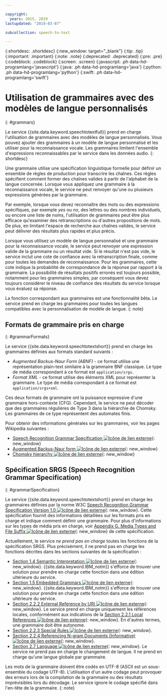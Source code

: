 ```yaml
---

copyright:
  years: 2015, 2019
lastupdated: "2019-03-07"

subcollection: speech-to-text

---
```


{:shortdesc: .shortdesc}
{:new_window: target="_blank"}
{:tip: .tip}
{:important: .important}
{:note: .note}
{:deprecated: .deprecated}
{:pre: .pre}
{:codeblock: .codeblock}
{:screen: .screen}
{:javascript: .ph data-hd-programlang='javascript'}
{:java: .ph data-hd-programlang='java'}
{:python: .ph data-hd-programlang='python'}
{:swift: .ph data-hd-programlang='swift'}

# Utilisation de grammaires avec des modèles de langue personnalisés
{: #grammars}

Le service {{site.data.keyword.speechtotextfull}} prend en charge l'utilisation de grammaires avec des modèles de langue personnalisés. Vous pouvez ajouter des grammaires à un modèle de langue personnalisé et les utiliser pour la reconnaissance vocale. Les grammaires limitent l'ensemble d'expressions reconnaissables par le service dans les données audio.
{: shortdesc}

Une grammaire utilise une spécification linguistique formelle pour définir un ensemble de règles de production pour transcrire les chaînes. Ces règles spécifient comment former des chaînes valides à partir de l'alphabet de la langue concernée. Lorsque vous appliquez une grammaire à la reconnaissance vocale, le service ne peut renvoyer qu'une ou plusieurs expressions générées par la grammaire.

Par exemple, lorsque vous devez reconnaître des mots ou des expressions spécifiques, par exemple *yes* ou *no*, des lettres ou des nombres individuels, ou encore une liste de noms, l'utilisation de grammaires peut être plus efficace qu'examiner des retranscriptions ou d'autres propositions de mots. De plus, en limitant l'espace de recherche aux chaînes valides, le service peut délivrer des résultats plus rapides et plus précis.

Lorsque vous utilisez un modèle de langue personnalisé et une grammaire pour la reconnaissance vocale, le service peut renvoyer une expression valide de la grammaire ou un résultat vide. Si le résultat n'est pas vide, le service inclut une cote de confiance avec la retranscription finale, comme pour toutes les demandes de reconnaissance. Pour les grammaires, cette cote indique la probabilité de correspondance de la réponse par rapport à la grammaire. La possibilité de résultats positifs erronés est toujours possible, notamment pour les grammaires simples, par conséquent vous devez toujours considérer le niveau de confiance des résultats du service lorsque vous évaluez sa réponse.

La fonction correspondant aux grammaires est une fonctionnalité bêta. Le service prend en charge les grammaires pour toutes les langues compatibles avec la personnalisation de modèle de langue.
{: note}

## Formats de grammaire pris en charge
{: #grammarFormats}

Le service {{site.data.keyword.speechtotextshort}} prend en charge les grammaires définies aux formats standard suivants :

-   *Augmented Backus-Naur Form (ABNF)* - ce format utilise une représentation plain-text similaire à la grammaire BNF classique. Le type de média correspondant à ce format est `application/srgs`.
-   *Format XML* - ce format utilise des éléments XML pour représenter la grammaire. Le type de média correspondant à ce format est `application/srgs+xml`.

Ces deux formats de grammaire ont la puissance expressive d'une grammaire hors-contexte (CFG). Cependant, le service ne peut décoder que des grammaires régulières de Type 3 dans la hiérarchie de Chomsky. Les grammaires de ce type représentent des automates finis.

Pour obtenir des informations générales sur les grammaires, voir les pages Wikipedia suivantes :

-   [Speech Recognition Grammar Specification ![Icône de lien externe](../../icons/launch-glyph.svg "Icône de lien externe")](https://en.wikipedia.org/wiki/Speech_Recognition_Grammar_Specification){: new_window}
-   [Augmented Backus-Naur form ![Icône de lien externe](../../icons/launch-glyph.svg "Icône de lien externe")](https://en.wikipedia.org/wiki/Augmented_Backus%E2%80%93Naur_form){: new_window}
-   [Chomsky hierarchy ![Icône de lien externe](../../icons/launch-glyph.svg "Icône de lien externe")](https://en.wikipedia.org/wiki/Chomsky_hierarchy){: new_window}

## Spécification SRGS (Speech Recognition Grammar Specification)
{: #grammarSpecification}

Le service {{site.data.keyword.speechtotextshort}} prend en charge les grammaires définies par la norme W3C [Speech Recognition Grammar Specification Version 1.0 ![Icône de lien externe](../../icons/launch-glyph.svg "Icône de lien externe")](https://www.w3.org/TR/speech-grammar/){: new_window}. Cette spécification fournit des informations détaillées sur les formats pris en charge et indique comment définir une grammaire. Pour plus d'informations sur les types de média pris en charge, voir [Appendix G. Media Types and File Suffix ![Icône de lien externe](../../icons/launch-glyph.svg "Icône de lien externe")](https://www.w3.org/TR/speech-grammar/#AppG){: new_window} de cette spécification.

Actuellement, le service *ne prend pas en charge* toutes les fonctions de la spécification SRGS. Plus précisément, il ne prend pas en charge les fonctions décrites dans les sections suivantes de la spécification :

-   [Section 1.4 Semantic Interpretation ![Icône de lien externe](../../icons/launch-glyph.svg "Icône de lien externe")](https://www.w3.org/TR/speech-grammar/#S1.4){: new_window}. {{site.data.keyword.IBM_notm}} s'efforce de trouver une solution pour prendre en charge cette fonction dans une édition ultérieure du service.
-   [Section 1.5 Embedded Grammars ![Icône de lien externe](../../icons/launch-glyph.svg "Icône de lien externe")](https://www.w3.org/TR/speech-grammar/#S1.5){: new_window}. {{site.data.keyword.IBM_notm}} s'efforce de trouver une solution pour prendre en charge cette fonction dans une édition ultérieure du service.
-   [Section 2.2.2 External Reference by URI ![Icône de lien externe](../../icons/launch-glyph.svg "Icône de lien externe")](https://www.w3.org/TR/speech-grammar/#S2.2.2){: new_window}. Le service prend en charge uniquement les références locales, conformément aux indications de la [Section 2.2.1 Local References ![Icône de lien externe](../../icons/launch-glyph.svg "Icône de lien externe")](https://www.w3.org/TR/speech-grammar/#S2.2.1){: new_window}. En d'autres termes, une grammaire doit être autonome.
-   [Section 2.2.3 Special Rules ![Icône de lien externe](../../icons/launch-glyph.svg "Icône de lien externe")](https://www.w3.org/TR/speech-grammar/#S2.2.3){: new_window}.
-   [Section 2.2.4 Referencing N-gram Documents (Informative) ![Icône de lien externe](../../icons/launch-glyph.svg "Icône de lien externe")](https://www.w3.org/TR/speech-grammar/#S2.2.4){: new_window}.
-   [Section 2.7 Language ![Icône de lien externe](../../icons/launch-glyph.svg "Icône de lien externe")](https://www.w3.org/TR/speech-grammar/#S2.7){: new_window}. Le service ne prend pas en charge le changement de langue. Il ne prend en charge qu'une langue globale par grammaire.

Les mots de la grammaire doivent être codés en UTF-8 (ASCII est un sous-ensemble du codage UTF-8). L'utilisation d'un autre codage peut provoquer des erreurs lors de la compilation de la grammaire ou des résultats imprévisibles lors du décodage. Le service ignore le codage spécifié dans l'en-tête de la grammaire.
{: note}
